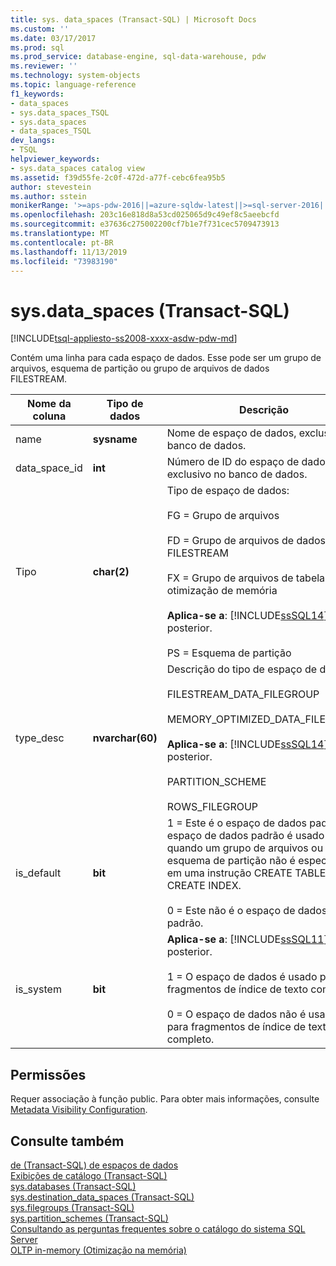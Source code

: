 ```yaml
---
title: sys. data_spaces (Transact-SQL) | Microsoft Docs
ms.custom: ''
ms.date: 03/17/2017
ms.prod: sql
ms.prod_service: database-engine, sql-data-warehouse, pdw
ms.reviewer: ''
ms.technology: system-objects
ms.topic: language-reference
f1_keywords:
- data_spaces
- sys.data_spaces_TSQL
- sys.data_spaces
- data_spaces_TSQL
dev_langs:
- TSQL
helpviewer_keywords:
- sys.data_spaces catalog view
ms.assetid: f39d55fe-2c0f-472d-a77f-cebc6fea95b5
author: stevestein
ms.author: sstein
monikerRange: '>=aps-pdw-2016||=azure-sqldw-latest||>=sql-server-2016||=sqlallproducts-allversions||>=sql-server-linux-2017||=azuresqldb-mi-current'
ms.openlocfilehash: 203c16e818d8a53cd025065d9c49ef8c5aeebcfd
ms.sourcegitcommit: e37636c275002200cf7b1e7f731cec5709473913
ms.translationtype: MT
ms.contentlocale: pt-BR
ms.lasthandoff: 11/13/2019
ms.locfileid: "73983190"
---
```

# <a name="sysdata_spaces-transact-sql"></a>sys.data_spaces (Transact-SQL)
[!INCLUDE[tsql-appliesto-ss2008-xxxx-asdw-pdw-md](../../includes/tsql-appliesto-ss2008-xxxx-asdw-pdw-md.md)]

  Contém uma linha para cada espaço de dados. Esse pode ser um grupo de arquivos, esquema de partição ou grupo de arquivos de dados FILESTREAM.  
  
|Nome da coluna|Tipo de dados|Descrição|  
|-----------------|---------------|-----------------|  
|name|**sysname**|Nome de espaço de dados, exclusivo no banco de dados.|  
|data_space_id|**int**|Número de ID do espaço de dados, exclusivo no banco de dados.|  
|Tipo|**char(2)**|Tipo de espaço de dados:<br /><br /> FG = Grupo de arquivos<br /><br /> FD = Grupo de arquivos de dados FILESTREAM<br /><br /> FX = Grupo de arquivos de tabelas com otimização de memória<br /><br /> **Aplica-se a**: [!INCLUDE[ssSQL14](../../includes/sssql14-md.md)] e posterior.<br /><br /> PS = Esquema de partição|  
|type_desc|**nvarchar(60)**|Descrição do tipo de espaço de dados:<br /><br /> FILESTREAM_DATA_FILEGROUP<br /><br /> MEMORY_OPTIMIZED_DATA_FILEGROUP<br /><br /> **Aplica-se a**: [!INCLUDE[ssSQL14](../../includes/sssql14-md.md)] e posterior.<br /><br /> PARTITION_SCHEME<br /><br /> ROWS_FILEGROUP|  
|is_default|**bit**|1 = Este é o espaço de dados padrão. O espaço de dados padrão é usado quando um grupo de arquivos ou esquema de partição não é especificado em uma instrução CREATE TABLE ou CREATE INDEX.<br /><br /> 0 = Este não é o espaço de dados padrão.|  
|is_system|**bit**|**Aplica-se a**: [!INCLUDE[ssSQL11](../../includes/sssql11-md.md)] e posterior.<br /><br /> 1 = O espaço de dados é usado para fragmentos de índice de texto completo.<br /><br /> 0 = O espaço de dados não é usado para fragmentos de índice de texto completo.|  
  
## <a name="permissions"></a>Permissões  
 Requer associação à função public. Para obter mais informações, consulte [Metadata Visibility Configuration](../../relational-databases/security/metadata-visibility-configuration.md).  
  
## <a name="see-also"></a>Consulte também  
   [de &#40;Transact-SQL&#41; de espaços de dados](../../relational-databases/system-catalog-views/data-spaces-transact-sql.md)  
 [Exibições de catálogo &#40;Transact-SQL&#41;](../../relational-databases/system-catalog-views/catalog-views-transact-sql.md)   
 [sys.databases &#40;Transact-SQL&#41;](../../relational-databases/system-catalog-views/sys-databases-transact-sql.md)   
 [sys.destination_data_spaces &#40;Transact-SQL&#41;](../../relational-databases/system-catalog-views/sys-destination-data-spaces-transact-sql.md)   
 [sys.filegroups &#40;Transact-SQL&#41;](../../relational-databases/system-catalog-views/sys-filegroups-transact-sql.md)   
 [sys.partition_schemes &#40;Transact-SQL&#41;](../../relational-databases/system-catalog-views/sys-partition-schemes-transact-sql.md)   
 [Consultando as perguntas frequentes sobre o catálogo do sistema SQL Server](../../relational-databases/system-catalog-views/querying-the-sql-server-system-catalog-faq.md)   
 [OLTP in-memory &#40;Otimização na memória&#41;](../../relational-databases/in-memory-oltp/in-memory-oltp-in-memory-optimization.md)  
  
  
